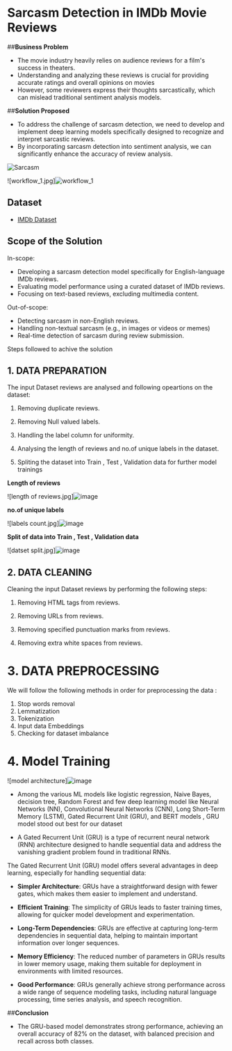 
# Sarcasm Detection in IMDb Movie Reviews

##**Business Problem**
- The movie industry heavily relies on audience reviews for a film's success in theaters.
- Understanding and analyzing these reviews is crucial for providing accurate ratings and overall opinions on movies
- However, some reviewers express their thoughts sarcastically, which can mislead traditional sentiment analysis models.

##**Solution Proposed**

- To address the challenge of sarcasm detection, we need to develop and implement deep learning models specifically designed to recognize and interpret sarcastic reviews.
- By incorporating sarcasm detection into sentiment analysis, we can significantly enhance the accuracy of review analysis.


![Sarcasm](https://encrypted-tbn0.gstatic.com/images?q=tbn:ANd9GcQh2oNie2NZjxi-5yhoj__Og7FtVcuTz2pS4A&s)

![workflow_1.jpg]![workflow_1](https://github.com/user-attachments/assets/1d0b52e0-0f79-4e1f-88ca-6b13c10bff5f)



## Dataset

 - [IMDb Dataset](https://www.kaggle.com/datasets/lakshmi25npathi/imdb-dataset-of-50k-movie-reviews)
 
## Scope of the Solution
In-scope:
- Developing a sarcasm detection model specifically for English-language IMDb reviews.
- Evaluating model performance using a curated dataset of IMDb reviews.
- Focusing on text-based reviews, excluding multimedia content.

Out-of-scope:
- Detecting sarcasm in non-English reviews.
- Handling non-textual sarcasm (e.g., in images or videos or memes)
- Real-time detection of sarcasm during review submission. 

Steps followed to achive the solution

## **1. DATA PREPARATION**

The input Dataset reviews are analysed and following opeartions on the dataset:

1.  Removing duplicate reviews.

2.  Removing Null valued labels.

3.  Handling the label column for uniformity.

4.  Analysing the length of reviews and no.of unique labels in the dataset.

5.  Spliting the dataset into Train , Test , Validation data for further model trainings


**Length of reviews**

![length of reviews.jpg]![image](https://github.com/user-attachments/assets/8f024d62-b0db-4add-a3fa-91aa861063dc)


**no.of unique labels**

![labels count.jpg]![image](https://github.com/user-attachments/assets/46366fee-72ea-4ca6-ad97-831f2f5bee11)



**Split of data into Train , Test , Validation data**

![datset split.jpg]![image](https://github.com/user-attachments/assets/d0629260-5035-495b-b6d8-bc53f50481b6)


## **2. DATA CLEANING**

Cleaning the input Dataset reviews by performing the following steps:

1.  Removing HTML tags from reviews.

2.  Removing URLs from reviews.

3.  Removing specified punctuation marks from reviews.

4.  Removing extra white spaces from reviews.


# **3. DATA PREPROCESSING**

We will follow the following methods in order for preprocessing the data :


1.   Stop words removal
2.   Lemmatization
3.   Tokenization
4.   Input data Embeddings
5.   Checking for dataset imbalance

# **4. Model Training**
![model architecture]![image](https://github.com/user-attachments/assets/b0dd27d4-e624-4769-bf51-d69171b07823)

- Among the various ML models like  logistic regression, Naive Bayes, decision tree, Random Forest and few deep learning model like  Neural Networks (NN), Convolutional Neural Networks (CNN), Long Short-Term Memory (LSTM), Gated Recurrent Unit (GRU), and BERT models , GRU model stood out best for our dataset

- A Gated Recurrent Unit (GRU) is a type of recurrent neural network (RNN) architecture designed to handle sequential data and address the vanishing gradient problem found in traditional RNNs.

The Gated Recurrent Unit (GRU) model offers several advantages in deep learning, especially for handling sequential data:

- **Simpler Architecture**: GRUs have a straightforward design with fewer gates, which makes them easier to implement and understand.

- **Efficient Training**: The simplicity of GRUs leads to faster training times, allowing for quicker model development and experimentation.

- **Long-Term Dependencies**: GRUs are effective at capturing long-term dependencies in sequential data, helping to maintain important information over longer sequences.

- **Memory Efficiency**: The reduced number of parameters in GRUs results in lower memory usage, making them suitable for deployment in environments with limited resources.

- **Good Performance**: GRUs generally achieve strong performance across a wide range of sequence modeling tasks, including natural language processing, time series analysis, and speech recognition.

##**Conclusion**
- The GRU-based model demonstrates strong performance, achieving an overall accuracy of 82% on the dataset, with balanced precision and recall across both classes.

